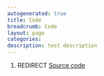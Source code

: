 ```yaml
---
autogenerated: true
title: Code
breadcrumb: Code
layout: page
categories: 
description: test description
---
```


1.  REDIRECT [Source code](Source_code )
